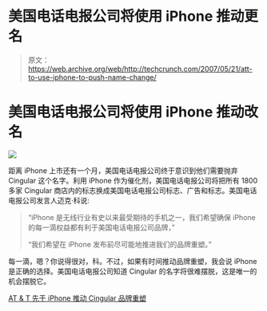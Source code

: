 # 美国电话电报公司将使用 iPhone 推动更名

> 原文：<https://web.archive.org/web/http://techcrunch.com/2007/05/21/att-to-use-iphone-to-push-name-change/>

# 美国电话电报公司将使用 iPhone 推动改名

![](img/72bb2273df1b57c40c96c61ebebbec93.png)

距离 iPhone 上市还有一个月，美国电话电报公司终于意识到他们需要抛弃 Cingular 这个名字。利用 iPhone 作为催化剂，美国电话电报公司将把所有 1800 多家 Cingular 商店内的标志换成美国电话电报公司标志、广告和标志。美国电话电报公司发言人迈克·科说:

> “iPhone 是无线行业有史以来最受期待的手机之一，我们希望确保 iPhone 的每一滴权益都有利于美国电话电报公司品牌，”
> 
> “我们希望在 iPhone 发布前尽可能地推进我们的品牌重塑。”

每一滴，嗯？你说得很对，科。不过，如果有时间推动品牌重塑，我会说 iPhone 是正确的选择。美国电话电报公司知道 Cingular 的名字将很难摆脱，这是唯一的机会摆脱它。

[AT & T 先于 iPhone 推动 Cingular 品牌重塑](https://web.archive.org/web/20210303005632/http://ilounge.com/index.php/news/comments/att-pushes-cingular-rebranding-ahead-of-iphone/)